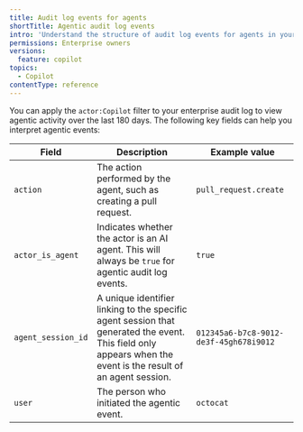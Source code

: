 ```yaml
---
title: Audit log events for agents
shortTitle: Agentic audit log events
intro: 'Understand the structure of audit log events for agents in your enterprise.'
permissions: Enterprise owners
versions:
  feature: copilot
topics:
  - Copilot
contentType: reference
---
```


You can apply the `actor:Copilot` filter to your enterprise audit log to view agentic activity over the last 180 days. The following key fields can help you interpret agentic events:

| Field | Description | Example value |
| --- | --- | --- |
| `action` | The action performed by the agent, such as creating a pull request. | `pull_request.create` |
| `actor_is_agent` | Indicates whether the actor is an AI agent. This will always be `true` for agentic audit log events. | `true` |
| `agent_session_id` | A unique identifier linking to the specific agent session that generated the event. This field only appears when the event is the result of an agent session. | `012345a6-b7c8-9012-de3f-45gh678i9012` |
| `user` | The person who initiated the agentic event. | `octocat` |
